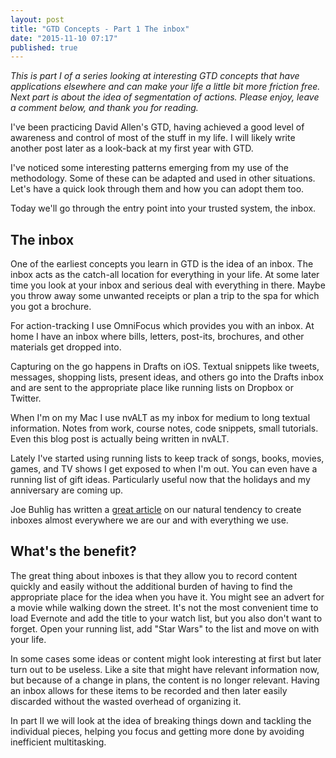 ```yaml
---
layout: post
title: "GTD Concepts - Part 1 The inbox"
date: "2015-11-10 07:17"
published: true
---
```



_This is part I of a series looking at interesting GTD concepts that have applications elsewhere and can make your life a little bit more friction free. Next part is about the idea of segmentation of actions. Please enjoy, leave a comment below, and thank you for reading._

I've been practicing David Allen's GTD, having achieved a good level of awareness and control of most of the stuff in my life. I will likely write another post later as a look-back at my first year with GTD.

I've noticed some interesting patterns emerging from my use of the methodology. Some of these can be adapted and used in other situations. Let's have a quick look through them and how you can adopt them too.

Today we'll go through the entry point into your trusted system, the inbox.

## The inbox

One of the earliest concepts you learn in GTD is the idea of an inbox. The inbox acts as the catch-all location for everything in your life. At some later time you look at your inbox and serious deal with everything in there. Maybe you throw away some unwanted receipts or plan a trip to the spa for which you got a brochure.

For action-tracking I use OmniFocus which provides you with an inbox. At home I have an inbox where bills, letters, post-its, brochures, and other materials get dropped into.

Capturing on the go happens in Drafts on iOS. Textual snippets like tweets, messages, shopping lists, present ideas, and others go into the Drafts inbox and are sent to the appropriate place like running lists on Dropbox or Twitter.

When I'm on my Mac I use nvALT as my inbox for medium to long textual information. Notes from work, course notes, code snippets, small tutorials. Even this blog post is actually being written in nvALT.

Lately I've started using running lists to keep track of songs, books, movies, games, and TV shows I get exposed to when I'm out. You can even have a running list of gift ideas. Particularly useful now that the holidays and my anniversary are coming up.

Joe Buhlig has written a [great article](http://joebuhlig.com/inbox/) on our natural tendency to create inboxes almost everywhere we are our and with everything we use.

## What's the benefit?

The great thing about inboxes is that they allow you to record content quickly and easily without the additional burden of having to find the appropriate place for the idea when you have it. You might see an advert for a movie while walking down the street. It's not the most convenient time to load Evernote and add the title to your watch list, but you also don't want to forget. Open your running list, add "Star Wars" to the list and move on with your life.

In some cases some ideas or content might look interesting at first but later turn out to be useless. Like a site that might have relevant information now, but because of a change in plans, the content is no longer relevant. Having an inbox allows for these items to be recorded and then later easily discarded without the wasted overhead of organizing it.

In part II we will look at the idea of breaking things down and tackling the individual pieces, helping you focus and getting more done by avoiding inefficient multitasking.
